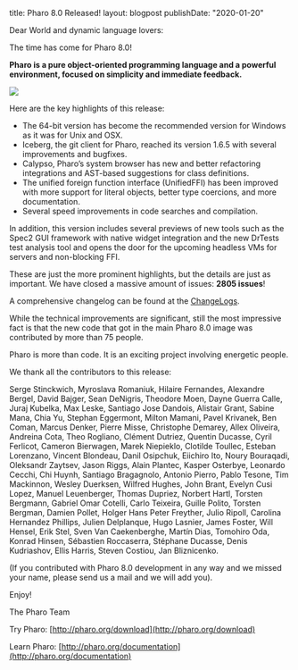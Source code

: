 title: Pharo 8.0 Released!
layout: blogpost
publishDate: "2020-01-20"

Dear World and dynamic language lovers:   

The time has come for Pharo 8.0!  

**Pharo is a pure object-oriented programming language and a powerful environment, focused on simplicity and immediate feedback.**

![](https://files.pharo.org/web-images/news/p8-1.png)

Here are the key highlights of this release:  

- The 64-bit version has become the recommended version for Windows as it was for Unix and OSX.
- Iceberg, the git client for Pharo, reached its version 1.6.5 with several improvements and bugfixes.
- Calypso, Pharo’s system browser has new and better refactoring integrations and AST-based suggestions for class definitions.
- The unified foreign function interface \(UnifiedFFI\) has been improved with more support for literal objects, better type coercions, and more documentation.
- Several speed improvements in code searches and compilation.


In addition, this version includes several previews of new tools such as the Spec2 GUI framework with native widget integration and the new DrTests test analysis tool and opens the door for the upcoming headless VMs for servers and non-blocking FFI.  

These are just the more prominent highlights, but the details are just as important. We have closed a massive amount of issues: **2805 issues**!   

A comprehensive changelog can be found at the [ChangeLogs](https://github.com/pharo-project/pharo-changelogs/blob/master/Pharo80ChangeLogs.md).  

While the technical improvements are significant, still the most impressive fact is that the new code that got in the main Pharo 8.0 image was contributed by more than 75 people.  

Pharo is more than code. It is an exciting project involving energetic people.   

We thank all the contributors to this release:  

Serge Stinckwich, Myroslava Romaniuk, Hilaire Fernandes, Alexandre Bergel, David Bajger, Sean DeNigris, Theodore Moen, Dayne Guerra Calle, Juraj Kubelka, Max Leske, Santiago Jose Dandois, Alistair Grant, Sabine Mana, Chia Yu, Stephan Eggermont, Milton Mamani, Pavel Krivanek, Ben Coman, Marcus Denker, Pierre Misse, Christophe Demarey, Allex Oliveira, Andreina Cota, Theo Rogliano, Clément Dutriez, Quentin Ducasse, Cyril Ferlicot, Cameron Bierwagen, Marek Niepieklo, Clotilde Toullec, Esteban Lorenzano, Vincent Blondeau, Danil Osipchuk, Eiichiro Ito, Noury Bouraqadi, Oleksandr Zaytsev, Jason Riggs, Alain Plantec, Kasper Osterbye, Leonardo Cecchi, Chi Huynh, Santiago Bragagnolo, Antonio Pierro, Pablo Tesone, Tim Mackinnon, Wesley Duerksen, Wilfred Hughes, John Brant, Evelyn Cusi Lopez, Manuel Leuenberger, Thomas Dupriez, Norbert Hartl, Torsten Bergmann, Gabriel Omar Cotelli, Carlo Teixeira, Guille Polito, Torsten Bergman, Damien Pollet, Holger Hans Peter Freyther, Julio Ripoll, Carolina Hernandez Phillips, Julien Delplanque, Hugo Lasnier, James Foster, Will Hensel, Erik Stel, Sven Van Caekenberghe, Martín Dias, Tomohiro Oda, Konrad Hinsen, Sébastien Roccaserra, Stéphane Ducasse, Denis Kudriashov, Ellis Harris, Steven Costiou, Jan Bliznicenko. 

\(If you contributed with Pharo 8.0 development in any way and we missed your name, please send us a mail and we will add you\).  



Enjoy!  

The Pharo Team  

Try Pharo: [http://pharo.org/download](http://pharo.org/download)  

Learn Pharo: [http://pharo.org/documentation](http://pharo.org/documentation)  
